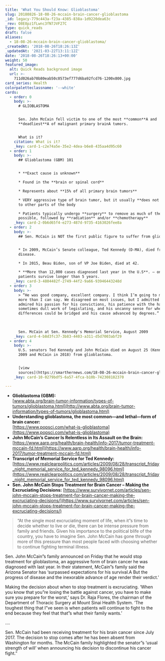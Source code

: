 ```yaml
---
title: 'What You Should Know: Glioblastoma'
slug: 20180826-18-08-26-mccain-brain-cancer-glioblastoma
_id: legacy-779c443a-f23a-4385-838a-1d9220dea63c
_rev: O8E8pz1fLwnc3fN7JVF27C
type: quick_reads
draft: false
aliases:
  - 18-08-26-mccain-brain-cancer-glioblastoma/
_createdAt: '2018-08-26T18:26:13Z'
_updatedAt: '2021-03-22T13:11:12Z'
date: '2018-08-26T18:26:13+00:00'
weight: 50
featured_image:
  alt: Quick Reads background image
  url: >-
    711d026ab70b80eab50c0573ef777d6ba92fcd76-1200x800.jpg
card_series: Health
colorpaletteclassname: '--white'
cards:
  - order: 0
    body: >-
      # GLIOBLASTOMA


      Sen. John McCain fell victim to one of the most **common**A and
      **deadliest**A of malignant primary brainA tumors.


      What is it?
    citation: What is it?
    _key: card-1-c2e74a5e-35e2-4dea-b6e8-435aa4d95c60
  - order: 1
    body: >-
      ## Glioblastoma (GBM) 101


      * **Exact cause is unknown**

      * Found in the **brain or spinal cord**

      * Represents about **15% of all primary brain tumors**

      * VERY aggressive type of brain tumor, but it usually **does not spread**
      to other parts of the body

      * Patients typically undergo **surgery** to remove as much of the tumor as
      possible, followed by **radiation** and/or **chemotherapy**
    _key: card-2-0b6d65f4-e273-487d-9735-4163026fee8a
  - order: 2
    body: >-
      ## Sen. McCain is NOT the first public figure to suffer from glioblastoma


      * In 2009, McCain’s Senate colleague, Ted Kennedy (D-MA), died from the
      disease.

      * In 2015, Beau Biden, son of VP Joe Biden, died at 42.

      * **More than 12,000 cases diagnosed last year in the U.S**. – only 10% of
      patients survive longer than 5 years.
    _key: card-3-4804482f-2749-44f2-9a66-93946443248d
  - order: 3
    body: >-
      > “He was good company, excellent company. I think I’m going to miss him
      more than I can say. We disagreed on most issues, but I admitted — but I
      admired his passion for his convictions, his patience with the hard and
      sometimes dull work of legislating, and his uncanny sense for when
      differences could be bridged and his cause advanced by degrees.”  
        
        
        
      Sen. McCain at Sen. Kennedy's Memorial Service, August 2009
    _key: card-4-b8d3fc37-3b83-4403-a311-d5d7003abf29
  - order: 4
    body: >-
      U.S. senators Ted Kennedy and John McCain died on August 25 (Kennedy in
      2009 and McCain in 2018) from glioblastoma.


      [view
      sources](https://smarthernews.com/18-08-26-mccain-brain-cancer-glioblastoma/)
    _key: card-10-0279bdf5-6a57-4fca-b10b-742308182370

---
```

* **Glioblastoma (GBM):**  
[www.abta.org/brain-tumor-information/types-of-tumors/glioblastoma.html](http://www.abta.org/brain-tumor-information/types-of-tumors/glioblastoma.html)
* **Understanding glioblastoma, the most common—and lethal—form of brain cancer:**  
[https://www.popsci.com/what-is-glioblastoma](https://www.popsci.com/what-is-glioblastoma)
* **John McCain’s Cancer Is Relentless in Its Assault on the Brain:** [https://www.aarp.org/health/brain-health/info-2017/tumor-treatment-mccain-fd.html](https://www.aarp.org/health/brain-health/info-2017/tumor-treatment-mccain-fd.html)
* **Transcript of Memorial Service for Ted Kennedy:**  
[https://www.realclearpolitics.com/articles/2009/08/28/transcript_friday_night_memorial_service_for_ted_kennedy_98096.html](https://www.realclearpolitics.com/articles/2009/08/28/transcript_friday_night_memorial_service_for_ted_kennedy_98096.html)
* **Sen. John McCain Stops Treatment for Brain Cancer – Making the Excruciating Decisions:** [https://www.survivornet.com/articles/sen-john-mccain-stops-treatment-for-brain-cancer-making-the-excruciating-decisions/](https://www.survivornet.com/articles/sen-john-mccain-stops-treatment-for-brain-cancer-making-the-excruciating-decisions/)

> “At the single most excruciating moment of life, when it”s time to decide whether to live or die, there can be intense pressure from family and friends. Given his importance to the political blife of the country, you have to imagine Sen. John McCain has gone through more of this pressure than most people faced with choosing whether to continue fighting terminal illness.  
  
  
  
Sen. John McCain”s family announced on Friday that he would stop treatment for glioblastoma, an aggressive form of brain cancer he was diagnosed with last year. In their statement, McCain”s family said the Arizona Senator has ‘surpassed expectations for his survival.A But the progress of disease and the inexorable advance of age render their verdict.’  
  
  
  
Making the decision about when to stop treatment is excruciating. ‘When you know that you”re losing the battle against cancer, you have to make sure you prepare for the worst,’ says Dr. Raja Flores, the chairman of the Department of Thoracic Surgery at Mount Sinai Health System. ‘The toughest thing that I”ve seen is when patients will continue to fight to the end because they feel that that”s what their family wants.’  
  
  
  
….  
  
  
  
Sen. McCain had been receiving treatment for his brain cancer since July 2017. The decision to stop comes after he has been absent from Washington for months. The McCain family highlighted the senator”s ‘usual strength of will’ when announcing his decision to discontinue his cancer fight.”